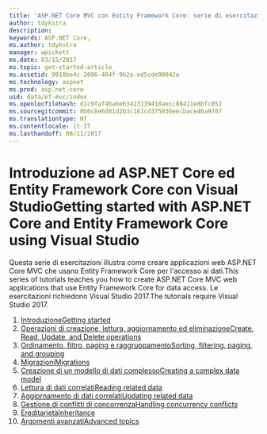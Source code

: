 ```yaml
---
title: 'ASP.NET Core MVC con Entity Framework Core: serie di esercitazioni'
author: tdykstra
description: 
keywords: ASP.NET Core,
ms.author: tdykstra
manager: wpickett
ms.date: 03/15/2017
ms.topic: get-started-article
ms.assetid: 9918be4c-2096-404f-9b2a-ed5cde90042a
ms.technology: aspnet
ms.prod: asp.net-core
uid: data/ef-mvc/index
ms.openlocfilehash: d1c9faf4babeb3423139418aecc88411e8bfc852
ms.sourcegitcommit: 0b6c8e6d81d2b3c161cd375036eecbace46a9707
ms.translationtype: HT
ms.contentlocale: it-IT
ms.lasthandoff: 08/11/2017
---
```

# <a name="getting-started-with-aspnet-core-and-entity-framework-core-using-visual-studio"></a><span data-ttu-id="113a1-103">Introduzione ad ASP.NET Core ed Entity Framework Core con Visual Studio</span><span class="sxs-lookup"><span data-stu-id="113a1-103">Getting started with ASP.NET Core and Entity Framework Core using Visual Studio</span></span>

<span data-ttu-id="113a1-104">Questa serie di esercitazioni illustra come creare applicazioni web ASP.NET Core MVC che usano Entity Framework Core per l'accesso ai dati.</span><span class="sxs-lookup"><span data-stu-id="113a1-104">This series of tutorials teaches you how to create ASP.NET Core MVC web applications that use Entity Framework Core for data access.</span></span> <span data-ttu-id="113a1-105">Le esercitazioni richiedono Visual Studio 2017.</span><span class="sxs-lookup"><span data-stu-id="113a1-105">The tutorials require Visual Studio 2017.</span></span>

1. [<span data-ttu-id="113a1-106">Introduzione</span><span class="sxs-lookup"><span data-stu-id="113a1-106">Getting started</span></span>](intro.md)
2. [<span data-ttu-id="113a1-107">Operazioni di creazione, lettura, aggiornamento ed eliminazione</span><span class="sxs-lookup"><span data-stu-id="113a1-107">Create, Read, Update, and Delete operations</span></span>](crud.md)
3. [<span data-ttu-id="113a1-108">Ordinamento, filtro, paging e raggruppamento</span><span class="sxs-lookup"><span data-stu-id="113a1-108">Sorting, filtering, paging, and grouping</span></span>](sort-filter-page.md)
4. [<span data-ttu-id="113a1-109">Migrazioni</span><span class="sxs-lookup"><span data-stu-id="113a1-109">Migrations</span></span>](migrations.md)
5. [<span data-ttu-id="113a1-110">Creazione di un modello di dati complesso</span><span class="sxs-lookup"><span data-stu-id="113a1-110">Creating a complex data model</span></span>](complex-data-model.md)
6. [<span data-ttu-id="113a1-111">Lettura di dati correlati</span><span class="sxs-lookup"><span data-stu-id="113a1-111">Reading related data</span></span>](read-related-data.md)
7. [<span data-ttu-id="113a1-112">Aggiornamento di dati correlati</span><span class="sxs-lookup"><span data-stu-id="113a1-112">Updating related data</span></span>](update-related-data.md)
8. [<span data-ttu-id="113a1-113">Gestione di conflitti di concorrenza</span><span class="sxs-lookup"><span data-stu-id="113a1-113">Handling concurrency conflicts</span></span>](concurrency.md)
9. [<span data-ttu-id="113a1-114">Ereditarietà</span><span class="sxs-lookup"><span data-stu-id="113a1-114">Inheritance</span></span>](inheritance.md)
10. [<span data-ttu-id="113a1-115">Argomenti avanzati</span><span class="sxs-lookup"><span data-stu-id="113a1-115">Advanced topics</span></span>](advanced.md)
